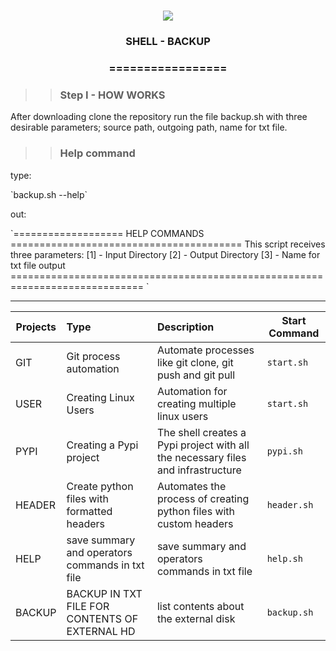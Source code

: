 <h1 align="center">
<img src="https://img.shields.io/static/v1?label=SHELL%20POR&message=MAYCON%20BATESTIN&color=7159c1&style=flat-square&logo=ghost"/>


<h3> <p align="center">SHELL - BACKUP </p> </h3>
<h3> <p align="center"> ================= </p> </h3>

>> <h3> Step I - HOW WORKS </h3>

<p> After downloading clone the repository run the file backup.sh with three desirable parameters; source path, outgoing path, name for txt file.  </p>

>> <h3> Help command </h3>
<p> type: </p>
`backup.sh --help`
<p> out: </p>
`=================== HELP COMMANDS ========================================
This script receives three parameters:
[1] - Input Directory
[2] - Output Directory
[3] - Name for txt file output
============================================================================= `

------------------------------

Projects             | Type  	                    | Description                                              | Start Command |
---------------------|:-----------------------------|:---------------------------------------------------------|-----------------
GIT                  |Git process automation	    | Automate processes like git clone, git push and git pull | `start.sh`
USER                 |Creating Linux Users          | Automation for creating multiple linux users             | `start.sh`
PYPI                |Creating a Pypi project       | The shell creates a Pypi project with all the necessary files and infrastructure | `pypi.sh`
HEADER              |Create python files with formatted headers |Automates the process of creating python files with custom headers | `header.sh`
HELP    |           save summary and operators commands in txt file | save summary and operators commands in txt file |`help.sh`
BACKUP  |   BACKUP IN TXT FILE FOR CONTENTS OF EXTERNAL HD | list contents about the external disk | `backup.sh`